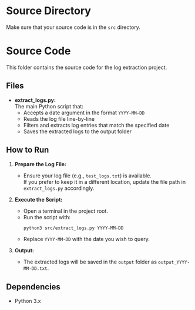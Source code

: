 # Source Directory

Make sure that your source code is in the `src` directory.


# Source Code
This folder contains the source code for the log extraction project.

## Files

- **extract_logs.py:**  
  The main Python script that:
  - Accepts a date argument in the format `YYYY-MM-DD`
  - Reads the log file line-by-line
  - Filters and extracts log entries that match the specified date
  - Saves the extracted logs to the output folder

## How to Run

1. **Prepare the Log File:**
   - Ensure your log file (e.g., `test_logs.txt`) is available.  
     If you prefer to keep it in a different location, update the file path in `extract_logs.py` accordingly.

2. **Execute the Script:**
   - Open a terminal in the project root.
   - Run the script with:
     ```bash
     python3 src/extract_logs.py YYYY-MM-DD
     ```
   - Replace `YYYY-MM-DD` with the date you wish to query.

3. **Output:**
   - The extracted logs will be saved in the `output` folder as `output_YYYY-MM-DD.txt`.

## Dependencies

- Python 3.x
